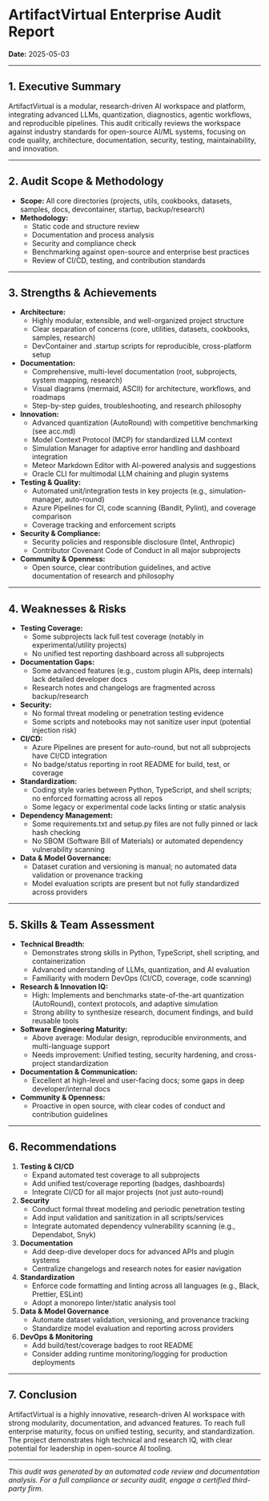 # ArtifactVirtual Enterprise Audit Report

**Date:** 2025-05-03

---

## 1. Executive Summary

ArtifactVirtual is a modular, research-driven AI workspace and platform, integrating advanced LLMs, quantization, diagnostics, agentic workflows, and reproducible pipelines. This audit critically reviews the workspace against industry standards for open-source AI/ML systems, focusing on code quality, architecture, documentation, security, testing, maintainability, and innovation.

---

## 2. Audit Scope & Methodology

- **Scope:** All core directories (projects, utils, cookbooks, datasets, samples, docs, devcontainer, startup, backup/research)
- **Methodology:**
  - Static code and structure review
  - Documentation and process analysis
  - Security and compliance check
  - Benchmarking against open-source and enterprise best practices
  - Review of CI/CD, testing, and contribution standards

---

## 3. Strengths & Achievements

- **Architecture:**
  - Highly modular, extensible, and well-organized project structure
  - Clear separation of concerns (core, utilities, datasets, cookbooks, samples, research)
  - DevContainer and .startup scripts for reproducible, cross-platform setup
- **Documentation:**
  - Comprehensive, multi-level documentation (root, subprojects, system mapping, research)
  - Visual diagrams (mermaid, ASCII) for architecture, workflows, and roadmaps
  - Step-by-step guides, troubleshooting, and research philosophy
- **Innovation:**
  - Advanced quantization (AutoRound) with competitive benchmarking (see acc.md)
  - Model Context Protocol (MCP) for standardized LLM context
  - Simulation Manager for adaptive error handling and dashboard integration
  - Meteor Markdown Editor with AI-powered analysis and suggestions
  - Oracle CLI for multimodal LLM chaining and plugin systems
- **Testing & Quality:**
  - Automated unit/integration tests in key projects (e.g., simulation-manager, auto-round)
  - Azure Pipelines for CI, code scanning (Bandit, Pylint), and coverage comparison
  - Coverage tracking and enforcement scripts
- **Security & Compliance:**
  - Security policies and responsible disclosure (Intel, Anthropic)
  - Contributor Covenant Code of Conduct in all major subprojects
- **Community & Openness:**
  - Open source, clear contribution guidelines, and active documentation of research and philosophy

---

## 4. Weaknesses & Risks

- **Testing Coverage:**
  - Some subprojects lack full test coverage (notably in experimental/utility projects)
  - No unified test reporting dashboard across all subprojects
- **Documentation Gaps:**
  - Some advanced features (e.g., custom plugin APIs, deep internals) lack detailed developer docs
  - Research notes and changelogs are fragmented across backup/research
- **Security:**
  - No formal threat modeling or penetration testing evidence
  - Some scripts and notebooks may not sanitize user input (potential injection risk)
- **CI/CD:**
  - Azure Pipelines are present for auto-round, but not all subprojects have CI/CD integration
  - No badge/status reporting in root README for build, test, or coverage
- **Standardization:**
  - Coding style varies between Python, TypeScript, and shell scripts; no enforced formatting across all repos
  - Some legacy or experimental code lacks linting or static analysis
- **Dependency Management:**
  - Some requirements.txt and setup.py files are not fully pinned or lack hash checking
  - No SBOM (Software Bill of Materials) or automated dependency vulnerability scanning
- **Data & Model Governance:**
  - Dataset curation and versioning is manual; no automated data validation or provenance tracking
  - Model evaluation scripts are present but not fully standardized across providers

---

## 5. Skills & Team Assessment

- **Technical Breadth:**
  - Demonstrates strong skills in Python, TypeScript, shell scripting, and containerization
  - Advanced understanding of LLMs, quantization, and AI evaluation
  - Familiarity with modern DevOps (CI/CD, coverage, code scanning)
- **Research & Innovation IQ:**
  - High: Implements and benchmarks state-of-the-art quantization (AutoRound), context protocols, and adaptive simulation
  - Strong ability to synthesize research, document findings, and build reusable tools
- **Software Engineering Maturity:**
  - Above average: Modular design, reproducible environments, and multi-language support
  - Needs improvement: Unified testing, security hardening, and cross-project standardization
- **Documentation & Communication:**
  - Excellent at high-level and user-facing docs; some gaps in deep developer/internal docs
- **Community & Openness:**
  - Proactive in open source, with clear codes of conduct and contribution guidelines

---

## 6. Recommendations

1. **Testing & CI/CD**
   - Expand automated test coverage to all subprojects
   - Add unified test/coverage reporting (badges, dashboards)
   - Integrate CI/CD for all major projects (not just auto-round)
2. **Security**
   - Conduct formal threat modeling and periodic penetration testing
   - Add input validation and sanitization in all scripts/services
   - Integrate automated dependency vulnerability scanning (e.g., Dependabot, Snyk)
3. **Documentation**
   - Add deep-dive developer docs for advanced APIs and plugin systems
   - Centralize changelogs and research notes for easier navigation
4. **Standardization**
   - Enforce code formatting and linting across all languages (e.g., Black, Prettier, ESLint)
   - Adopt a monorepo linter/static analysis tool
5. **Data & Model Governance**
   - Automate dataset validation, versioning, and provenance tracking
   - Standardize model evaluation and reporting across providers
6. **DevOps & Monitoring**
   - Add build/test/coverage badges to root README
   - Consider adding runtime monitoring/logging for production deployments

---

## 7. Conclusion

ArtifactVirtual is a highly innovative, research-driven AI workspace with strong modularity, documentation, and advanced features. To reach full enterprise maturity, focus on unified testing, security, and standardization. The project demonstrates high technical and research IQ, with clear potential for leadership in open-source AI tooling.

---

*This audit was generated by an automated code review and documentation analysis. For a full compliance or security audit, engage a certified third-party firm.*
